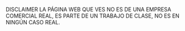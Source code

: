 DISCLAIMER
LA PÁGINA WEB QUE VES NO ES DE UNA EMPRESA COMERCIAL REAL, ES PARTE DE UN TRABAJO DE CLASE, NO ES EN NINGÚN CASO REAL.
